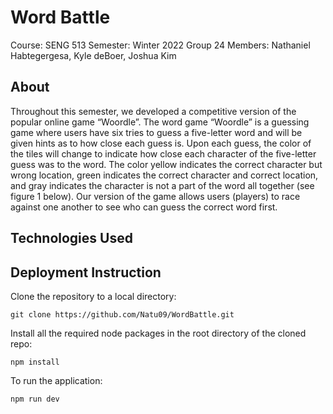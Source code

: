 # Word Battle

Course: SENG 513 
Semester: Winter 2022
Group 24 Members: Nathaniel Habtegergesa, Kyle deBoer, Joshua Kim

## About
Throughout this semester, we developed a competitive version of the popular online game “Woordle”. The word game “Woordle” is a guessing game where users have six tries to guess a five-letter word and will be given hints as to how close each guess is. Upon each guess, the color of the tiles will change to indicate how close each character of the five-letter guess was to the word. The color yellow indicates the correct character but wrong location, green indicates the correct character  and correct location, and gray indicates the character is not a part of the word all together (see figure 1 below). Our version of the game allows users (players) to race against one another to see who can guess the correct word first.

## Technologies Used

## Deployment Instruction

Clone the repository to a local directory:

```
git clone https://github.com/Natu09/WordBattle.git
```

Install all the required node packages in the root directory of the cloned repo:

```
npm install 
```

To run the application:

```
npm run dev
```

